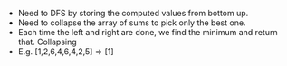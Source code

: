 * Need to DFS by storing the computed values from bottom up.
* Need to collapse the array of sums to pick only the best one.
* Each time the left and right are done, we find the minimum and return that. Collapsing
* E.g. [1,2,6,4,6,4,2,5] => [1]